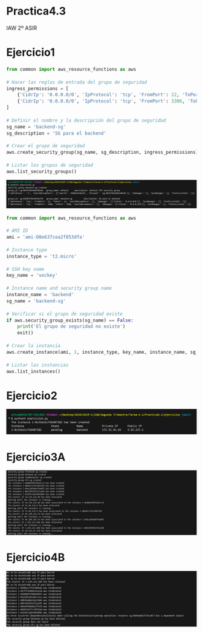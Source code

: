 # Practica4.3
IAW 2º ASIR
# Ejercicio1
```python
from common import aws_resource_functions as aws

# Hacer las reglas de entrada del grupo de seguridad
ingress_permissions = [
    {'CidrIp': '0.0.0.0/0', 'IpProtocol': 'tcp', 'FromPort': 22, 'ToPort': 22},
    {'CidrIp': '0.0.0.0/0', 'IpProtocol': 'tcp', 'FromPort': 3306, 'ToPort': 3306}
]

# Definir el nombre y la descripción del grupo de seguridad
sg_name = 'backend-sg'
sg_description = 'SG para el backend'

# Crear el grupo de seguridad
aws.create_security_group(sg_name, sg_description, ingress_permissions)

# Listar los grupos de seguridad
aws.list_security_groups()
```
![](capturas/ejercicio1py.png)
```python
from common import aws_resource_functions as aws

# AMI ID
ami = 'ami-08e637cea2f053dfa'

# Instance type
instance_type = 't2.micro'

# SSH key name
key_name = 'vockey'

# Instance name and security group name
instance_name = 'backend'
sg_name = 'backend-sg'

# Verificar si el grupo de seguridad existe
if aws.security_group_exists(sg_name) == False:
    print('El grupo de seguridad no existe')
    exit()

# Crear la instancia
aws.create_instance(ami, 1, instance_type, key_name, instance_name, sg_name)

# Listar las instancias
aws.list_instances()
```
# Ejercicio2
![](capturas/ejercicio2py.png)
# Ejercicio3A
![](capturas/ejercicio3py.png)
# Ejercicio4B
![](capturas/ejercicio4py.png)
